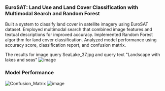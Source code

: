 ### EuroSAT: Land Use and Land Cover Classification with Multimodal Search and Random Forest
Built a system to classify land cover in satellite imagery using EuroSAT dataset.
Employed multimodal search that combined image features and textual descriptions for improved accuracy.
Implemented Random Forest algorithm for land cover classification.
Analyzed model performance using accuracy score, classification report, and confusion matrix.

The results for image query SeaLake_37.jpg and query text "Landscape with lakes and seas"
![image](https://github.com/bogdann98/Eurosat_Sentinel2_RandomForest_MultimodalSearch/assets/84335149/d4fd53bb-dce4-449a-80ce-44d6924cd269)

### Model Performance
![Confusion_Matrix](https://github.com/bogdann98/Eurosat_Sentinel2_RandomForest_MultimodalSearch/assets/84335149/0cff0030-6c9d-4aab-8868-f5845f8a6ce1)
![image](https://github.com/bogdann98/Eurosat_Sentinel2_RandomForest_MultimodalSearch/assets/84335149/053023d6-b726-4599-b648-096c1ee69b7e)

